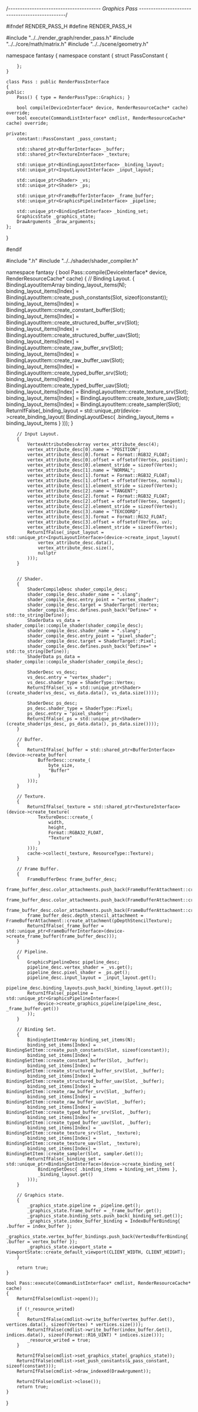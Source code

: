 /*--------------------------------------- Graphics Pass -----------------------------------------------*/

#ifndef RENDER_PASS_H
#define RENDER_PASS_H
 
#include "../../render_graph/render_pass.h"
#include "../../core/math/matrix.h"
#include "../../scene/geometry.h"
 
namespace fantasy
{
	namespace constant
	{
		struct PassConstant
		{

		};
	}

	class Pass : public RenderPassInterface
	{
	public:
		Pass() { type = RenderPassType::Graphics; }

		bool compile(DeviceInterface* device, RenderResourceCache* cache) override;
		bool execute(CommandListInterface* cmdlist, RenderResourceCache* cache) override;

	private:
		constant::PassConstant _pass_constant;

		std::shared_ptr<BufferInterface> _buffer;
		std::shared_ptr<TextureInterface> _texture;
		
		std::unique_ptr<BindingLayoutInterface> _binding_layout;
		std::unique_ptr<InputLayoutInterface> _input_layout;

		std::unique_ptr<Shader> _vs;
		std::unique_ptr<Shader> _ps;

		std::unique_ptr<FrameBufferInterface> _frame_buffer;
		std::unique_ptr<GraphicsPipelineInterface> _pipeline;

		std::unique_ptr<BindingSetInterface> _binding_set;
		GraphicsState _graphics_state;
        DrawArguments _draw_arguments;
	};

}
 
#endif



#include ".h"
#include "../../shader/shader_compiler.h"

namespace fantasy
{
	bool Pass::compile(DeviceInterface* device, RenderResourceCache* cache)
	{
		// Binding Layout.
		{
			BindingLayoutItemArray binding_layout_items(N);
			binding_layout_items[Index] = BindingLayoutItem::create_push_constants(Slot, sizeof(constant));
			binding_layout_items[Index] = BindingLayoutItem::create_constant_buffer(Slot);
			binding_layout_items[Index] = BindingLayoutItem::create_structured_buffer_srv(Slot);
			binding_layout_items[Index] = BindingLayoutItem::create_structured_buffer_uav(Slot);
			binding_layout_items[Index] = BindingLayoutItem::create_raw_buffer_srv(Slot);
			binding_layout_items[Index] = BindingLayoutItem::create_raw_buffer_uav(Slot);
			binding_layout_items[Index] = BindingLayoutItem::create_typed_buffer_srv(Slot);
			binding_layout_items[Index] = BindingLayoutItem::create_typed_buffer_uav(Slot);
			binding_layout_items[Index] = BindingLayoutItem::create_texture_srv(Slot);
			binding_layout_items[Index] = BindingLayoutItem::create_texture_uav(Slot);
			binding_layout_items[Index] = BindingLayoutItem::create_sampler(Slot);
			ReturnIfFalse(_binding_layout = std::unique_ptr<BindingLayoutInterface>(device->create_binding_layout(
				BindingLayoutDesc{ .binding_layout_items = binding_layout_items }
			)));
		}

		// Input Layout.
		{
			VertexAttributeDescArray vertex_attribute_desc(4);
			vertex_attribute_desc[0].name = "POSITION";
			vertex_attribute_desc[0].format = Format::RGB32_FLOAT;
			vertex_attribute_desc[0].offset = offsetof(Vertex, position);
			vertex_attribute_desc[0].element_stride = sizeof(Vertex);
			vertex_attribute_desc[1].name = "NORMAL";
			vertex_attribute_desc[1].format = Format::RGB32_FLOAT;
			vertex_attribute_desc[1].offset = offsetof(Vertex, normal);
			vertex_attribute_desc[1].element_stride = sizeof(Vertex);
			vertex_attribute_desc[2].name = "TANGENT";
			vertex_attribute_desc[2].format = Format::RGB32_FLOAT;
			vertex_attribute_desc[2].offset = offsetof(Vertex, tangent);
			vertex_attribute_desc[2].element_stride = sizeof(Vertex);
			vertex_attribute_desc[3].name = "TEXCOORD";
			vertex_attribute_desc[3].format = Format::RG32_FLOAT;
			vertex_attribute_desc[3].offset = offsetof(Vertex, uv);
			vertex_attribute_desc[3].element_stride = sizeof(Vertex);
			ReturnIfFalse(_input_layout = std::unique_ptr<InputLayoutInterface>(device->create_input_layout(
				vertex_attribute_desc.data(),
				vertex_attribute_desc.size(),
				nullptr
			)));
		}


		// Shader.
		{
			ShaderCompileDesc shader_compile_desc;
			shader_compile_desc.shader_name = ".slang";
			shader_compile_desc.entry_point = "vertex_shader";
			shader_compile_desc.target = ShaderTarget::Vertex;
			shader_compile_desc.defines.push_back("Define=" + std::to_string(Define));
			ShaderData vs_data = shader_compile::compile_shader(shader_compile_desc);
			shader_compile_desc.shader_name = ".slang";
			shader_compile_desc.entry_point = "pixel_shader";
			shader_compile_desc.target = ShaderTarget::Pixel;
			shader_compile_desc.defines.push_back("Define=" + std::to_string(Define));
			ShaderData ps_data = shader_compile::compile_shader(shader_compile_desc);

			ShaderDesc vs_desc;
			vs_desc.entry = "vertex_shader";
			vs_desc.shader_type = ShaderType::Vertex;
			ReturnIfFalse(_vs = std::unique_ptr<Shader>(create_shader(vs_desc, vs_data.data(), vs_data.size())));

			ShaderDesc ps_desc;
			ps_desc.shader_type = ShaderType::Pixel;
			ps_desc.entry = "pixel_shader";
			ReturnIfFalse(_ps = std::unique_ptr<Shader>(create_shader(ps_desc, ps_data.data(), ps_data.size())));
		}

		// Buffer.
		{
			ReturnIfFalse(_buffer = std::shared_ptr<BufferInterface>(device->create_buffer(
				BufferDesc::create_(
					byte_size, 
					"Buffer"
				)
			)));
		}

		// Texture.
		{
			ReturnIfFalse(_texture = std::shared_ptr<TextureInterface>(device->create_texture(
				TextureDesc::create_(
					width,
					height,
					Format::RGBA32_FLOAT,
					"Texture"
				)
			)));
			cache->collect(_texture, ResourceType::Texture);
		}
 
		// Frame Buffer.
		{
			FrameBufferDesc frame_buffer_desc;
			frame_buffer_desc.color_attachments.push_back(FrameBufferAttachment::create_attachment(pRenderTargetTexture));
			frame_buffer_desc.color_attachments.push_back(FrameBufferAttachment::create_attachment(pRenderTargetTexture));
			frame_buffer_desc.color_attachments.push_back(FrameBufferAttachment::create_attachment(pRenderTargetTexture));
			frame_buffer_desc.depth_stencil_attachment = FrameBufferAttachment::create_attachment(pDepthStencilTexture);
			ReturnIfFalse(_frame_buffer = std::unique_ptr<FrameBufferInterface>(device->create_frame_buffer(frame_buffer_desc)));
		}
 
		// Pipeline.
		{
			GraphicsPipelineDesc pipeline_desc;
			pipeline_desc.vertex_shader = _vs.get();
			pipeline_desc.pixel_shader = _ps.get();
			pipeline_desc.input_layout = _input_layout.get();
			pipeline_desc.binding_layouts.push_back(_binding_layout.get());
			ReturnIfFalse(_pipeline = std::unique_ptr<GraphicsPipelineInterface>(
				device->create_graphics_pipeline(pipeline_desc, _frame_buffer.get())
			));
		}

		// Binding Set.
		{
			BindingSetItemArray binding_set_items(N);
			binding_set_items[Index] = BindingSetItem::create_push_constants(Slot, sizeof(constant));
			binding_set_items[Index] = BindingSetItem::create_constant_buffer(Slot, _buffer);
			binding_set_items[Index] = BindingSetItem::create_structured_buffer_srv(Slot, _buffer);
			binding_set_items[Index] = BindingSetItem::create_structured_buffer_uav(Slot, _buffer);
			binding_set_items[Index] = BindingSetItem::create_raw_buffer_srv(Slot, _buffer);
			binding_set_items[Index] = BindingSetItem::create_raw_buffer_uav(Slot, _buffer);
			binding_set_items[Index] = BindingSetItem::create_typed_buffer_srv(Slot, _buffer);
			binding_set_items[Index] = BindingSetItem::create_typed_buffer_uav(Slot, _buffer);
			binding_set_items[Index] = BindingSetItem::create_texture_srv(Slot, _texture);
			binding_set_items[Index] = BindingSetItem::create_texture_uav(Slot, _texture);
			binding_set_items[Index] = BindingSetItem::create_sampler(Slot, sampler.Get());
			ReturnIfFalse(_binding_set = std::unique_ptr<BindingSetInterface>(device->create_binding_set(
				BindingSetDesc{ .binding_items = binding_set_items },
				_binding_layout.get()
			)));
		}

		// Graphics state.
		{
			_graphics_state.pipeline = _pipeline.get();
			_graphics_state.frame_buffer = _frame_buffer.get();
			_graphics_state.binding_sets.push_back(_binding_set.get());
			_graphics_state.index_buffer_binding = IndexBufferBinding{ .buffer = index_buffer };
			_graphics_state.vertex_buffer_bindings.push_back(VertexBufferBinding{ .buffer = vertex_buffer });
			_graphics_state.viewport_state = ViewportState::create_default_viewport(CLIENT_WIDTH, CLIENT_HEIGHT);
		}

		return true;
	}

	bool Pass::execute(CommandListInterface* cmdlist, RenderResourceCache* cache)
	{
		ReturnIfFalse(cmdlist->open());

		if (!_resource_writed)
		{
			ReturnIfFalse(cmdlist->write_buffer(vertex_buffer.Get(), vertices.data(), sizeof(Vertex) * vertices.size()));
			ReturnIfFalse(cmdlist->write_buffer(index_buffer.Get(), indices.data(), sizeof(Format::R16_UINT) * indices.size()));
			_resource_writed = true;
		}

		ReturnIfFalse(cmdlist->set_graphics_state(_graphics_state));
		ReturnIfFalse(cmdlist->set_push_constants(&_pass_constant, sizeof(constant)));
		ReturnIfFalse(cmdlist->draw_indexed(DrawArgument));

		ReturnIfFalse(cmdlist->close());
		return true;
	}
}

